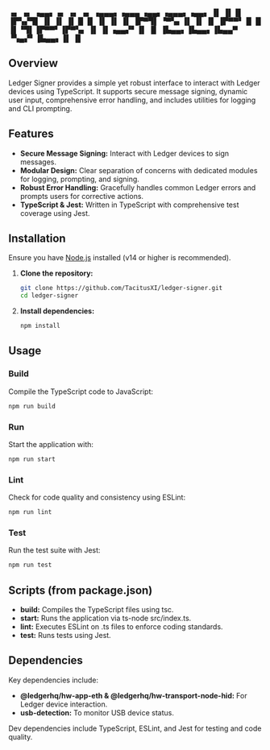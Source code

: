▗▖ ▗▖ ▗▄▄▖▗▖  ▗▖    ▗▖   ▗▄▄▄▖▗▄▄▄   ▗▄▄▖▗▄▄▄▖▗▄▄▖ 
▐▌ ▐▌▐▌   ▐▛▚▞▜▌    ▐▌   ▐▌   ▐▌  █ ▐▌   ▐▌   ▐▌ ▐▌
▐▛▀▜▌ ▝▀▚▖▐▌  ▐▌    ▐▌   ▐▛▀▀▘▐▌  █ ▐▌▝▜▌▐▛▀▀▘▐▛▀▚▖
▐▌ ▐▌▗▄▄▞▘▐▌  ▐▌    ▐▙▄▄▖▐▙▄▄▖▐▙▄▄▀ ▝▚▄▞▘▐▙▄▄▖▐▌ ▐▌

## Overview

Ledger Signer provides a simple yet robust interface to interact with Ledger devices using TypeScript. It supports secure message signing, dynamic user input, comprehensive error handling, and includes utilities for logging and CLI prompting.

## Features

- **Secure Message Signing:** Interact with Ledger devices to sign messages.
- **Modular Design:** Clear separation of concerns with dedicated modules for logging, prompting, and signing.
- **Robust Error Handling:** Gracefully handles common Ledger errors and prompts users for corrective actions.
- **TypeScript & Jest:** Written in TypeScript with comprehensive test coverage using Jest.

## Installation

Ensure you have [Node.js](https://nodejs.org/) installed (v14 or higher is recommended).

1. **Clone the repository:**

   ```bash
   git clone https://github.com/TacitusXI/ledger-signer.git
   cd ledger-signer
   ```

2. **Install dependencies:**

   ```bash
   npm install
   ```

## Usage

### Build

Compile the TypeScript code to JavaScript:

```bash
npm run build
```

### Run

Start the application with:

```bash
npm run start
```

### Lint

Check for code quality and consistency using ESLint:

```bash
npm run lint
```

### Test

Run the test suite with Jest:

```bash
npm run test
```

## Scripts (from package.json)

- **build:** Compiles the TypeScript files using tsc.
- **start:** Runs the application via ts-node src/index.ts.
- **lint:** Executes ESLint on .ts files to enforce coding standards.
- **test:** Runs tests using Jest.

## Dependencies

Key dependencies include:

- **@ledgerhq/hw-app-eth & @ledgerhq/hw-transport-node-hid:** For Ledger device interaction.
- **usb-detection:** To monitor USB device status.

Dev dependencies include TypeScript, ESLint, and Jest for testing and code quality.
